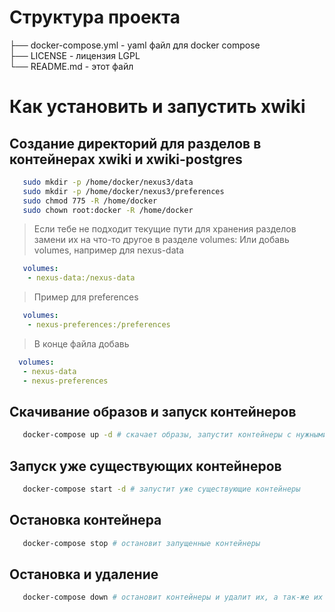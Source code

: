 # Структура проекта
├── docker-compose.yml - yaml файл для docker compose<br/>
├── LICENSE            - лицензия LGPL<br/>
└── README.md          - этот файл <br/>

# Как установить и запустить xwiki
## Создание директорий для разделов в контейнерах xwiki и xwiki-postgres  
  ```bash
     sudo mkdir -p /home/docker/nexus3/data
     sudo mkdir -p /home/docker/nexus3/preferences
     sudo chmod 775 -R /home/docker
     sudo chown root:docker -R /home/docker
  ```
> Если тебе не подходит текущие пути для хранения разделов замени их на что-то другое в разделе volumes:
> Или добавь volumes, например для nexus-data
  ```yaml
     volumes:
      - nexus-data:/nexus-data
  ```	
> Пример для preferences 
  ```yaml
     volumes:
      - nexus-preferences:/preferences
  ```	
> В конце файла добавь
  ```yaml
    volumes:
     - nexus-data 
     - nexus-preferences 
  ```
## Скачивание образов и запуск контейнеров 
  ```bash
     docker-compose up -d # скачает образы, запустит контейнеры с нужными настройками
  ```
## Запуск уже существующих контейнеров
  ```bash
     docker-compose start -d # запустит уже существующие контейнеры 
  ```
## Остановка контейнера
  ```bash
     docker-compose stop # остановит запущенные контейнеры
  ```
## Остановка и удаление
  ```bash
     docker-compose down # остановит контейнеры и удалит их, а так-же их образы 
  ```
